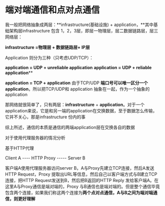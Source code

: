 # 端对端通信和点对点通信

我一般把网络抽象成两层：**infrastructure(基础设施) + application，**其中基础架构层infrastructure 包含 1，2，3层，即层一物理层，层二数据链路层，层三网络层：

**infrastructure =物理层 + 数据链路层+ IP层**

Application 则分为三种（只考虑UDP/TCP）：

**application = UDP + unreliable application**
**application = UDP + reliable application****

**application = TCP + application**
由于TCP/UDP **端口号可以唯一区分一个application**，所以把TCP/UDP和 application 抽象在一起，作为一个抽象的application

那网络就很简单了，只有两层：**infrastructure** + **application**。对于一个application来说，它是和另一端的application在交换数据，至于数据怎么传输，它并不关心，那是infrastructure 份内的事

综上所述，通信的本质是通信的两端application层在交换各自的数据

对于使用代理服务器的情况分析

基于HTTP代理

Client A ---- HTTP Proxy ----- Server B

客户端A使用代理服务器访问server B，A与Proxy先建立TCP连接，然后A发送HTTP Request，Proxy 提取出URL等信息，然后自己以客户端方式与B建立TCP连接，把HTTP Request发送到B，然后把B返回的HTTP Reply 发给客户端A。在这里A与Proxy通信是端对端的，Proxy 与B通信也是端对端的。但是整个通信毕竟包含两个连接，如果我们称这两个连接为**两个点对点通信，A与B之间为端对端通信，则更好理解**

